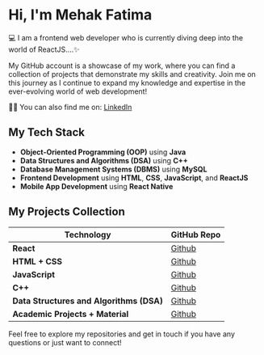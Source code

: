 # Hi, I'm Mehak Fatima

💻 I am a frontend web developer who is currently diving deep into the world of ReactJS....✨

My GitHub account is a showcase of my work, where you can find a collection of projects that demonstrate my skills and creativity. Join me on this journey as I continue to expand my knowledge and expertise in the ever-evolving world of web development!

👨‍💻 You can also find me on: [LinkedIn](https://www.linkedin.com/in/mehak-fatima-08a568275/)

## My Tech Stack

- **Object-Oriented Programming (OOP)** using **Java**
- **Data Structures and Algorithms (DSA)** using **C++**
- **Database Management Systems (DBMS)** using **MySQL**
- **Frontend Development** using **HTML**, **CSS**, **JavaScript**, and **ReactJS**
- **Mobile App Development** using **React Native**

## My Projects Collection

| Technology                              | GitHub Repo                                                      |
|-----------------------------------------|------------------------------------------------------------------|
| **React**                               | [Github](https://github.com/MehakRauf/React_Projects)            |
| **HTML + CSS**                          | [Github](https://github.com/MehakRauf/CSS_HTML_PROJECTS)         |
| **JavaScript**                          | [Github](https://github.com/MehakRauf/JavaScriptProjects)        |
| **C++**                                 | [Github](https://github.com/MehakRauf/Cpp-Questions)             |
| **Data Structures and Algorithms (DSA)** | [Github](https://github.com/MehakRauf/DSA_CHALLENGE)             |
| **Academic Projects + Material**        | [Github](https://github.com/MehakRauf/Third_Year_Material)       |

Feel free to explore my repositories and get in touch if you have any questions or just want to connect!

